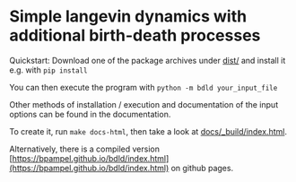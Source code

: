# Simple langevin dynamics with additional birth-death processes

Quickstart:
Download one of the package archives under [dist/](dist/) and install it e.g. with `pip install`

You can then execute the program with `python -m bdld your_input_file`

Other methods of installation / execution and documentation of the input options can be found in the documentation.

To create it, run `make docs-html`, then take a look at [docs/_build/index.html](docs/_build/index.html).

Alternatively, there is a compiled version [https://bpampel.github.io/bdld/index.html](https://bpampel.github.io/bdld/index.html) on github pages.
